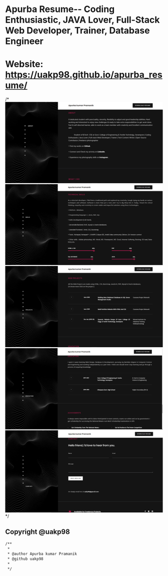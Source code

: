 # Apurba Resume-- Coding Enthusiastic, JAVA Lover, Full-Stack Web Developer, Trainer, Database Engineer 
# Website: https://uakp98.github.io/apurba_resume/


/*
<img src="./img/1.png" >
<img src="./img/2.png" >
<img src="./img/3.png" >
<img src="./img/4.png" >
<img src="./img/5.png" >
*/
## Copyright @uakp98
```shell
/**
 * 
 * @author Apurba kumar Pramanik
 * @github uakp98
 *
 */

```
